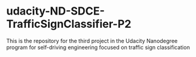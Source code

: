 # udacity-ND-SDCE-TrafficSignClassifier-P2
This is the repository for the third project in the Udacity Nanodegree program for self-driving engineering focused on traffic sign classification
